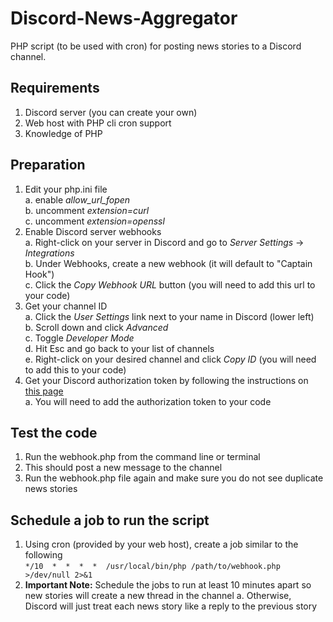 # Discord-News-Aggregator
PHP script (to be used with cron) for posting news stories to a Discord channel.

## Requirements
1. Discord server (you can create your own)
2. Web host with PHP cli cron support
3. Knowledge of PHP

## Preparation

1. Edit your php.ini file  
  a. enable _allow_url_fopen_  
  b. uncomment _extension=curl_  
  c. uncomment _extension=openssl_  
2. Enable Discord server webhooks  
  a. Right-click on your server in Discord and go to _Server Settings_ -> _Integrations_  
  b. Under Webhooks, create a new webhook (it will default to "Captain Hook")  
  c. Click the _Copy Webhook URL_ button (you will need to add this url to your code)  
3. Get your channel ID  
  a. Click the _User Settings_ link next to your name in Discord (lower left)  
  b. Scroll down and click _Advanced_  
  c. Toggle _Developer Mode_  
  d. Hit Esc and go back to your list of channels  
  e. Right-click on your desired channel and click _Copy ID_ (you will need to add this to your code)  
5. Get your Discord authorization token by following the instructions on [this page](https://linuxhint.com/get-discord-token/)  
  a. You will need to add the authorization token to your code  
  
## Test the code
1. Run the webhook.php from the command line or terminal
2. This should post a new message to the channel
3. Run the webhook.php file again and make sure you do not see duplicate news stories

## Schedule a job to run the script
1. Using cron (provided by your web host), create a job similar to the following  
`*/10  *  *  *  *  /usr/local/bin/php /path/to/webhook.php >/dev/null 2>&1`
2. **Important Note:** Schedule the jobs to run at least 10 minutes apart so new stories will create a new thread in the channel
  a. Otherwise, Discord will just treat each news story like a reply to the previous story
